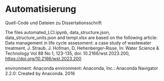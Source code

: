 # Automatisierung
Quell-Code und Dateien zu Dissertationsschrift

The files automated_LCI.ipynb, data_structure.json, data_structure_units.json and templ.xlsx are based on the following article:
Data management in life cycle assessment: a case study of wastewater treatment, J. Straub, J. Hofman, D. Hehenberger-Risse, In: Water Science & Technology Vol 88 No 1, 123-135, doi: 10.2166/wst.2023.200, https://doi.org/10.2166/wst.2023.200

environment: Anaconda environment: Anaconda, Inc.: Anaconda Navigator 2.2.0: Created by Anaconda. 2016
